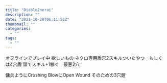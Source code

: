 ```yaml
---
title: "Diablo2nerai"
description: ""
date: "2021-10-20T06:11:52Z"
thumbnail: ""
categories:
  - ""
tags:
  - ""
---
```

オフラインでプレイ中
欲しいもの
ネクロ専用盾穴2スキルついたやつ　もしくは4穴盾
頭でスキル+1稼ぐ　最悪2穴

傭兵ようにCrushing BlowにOpen Wound そのための3穴鎧
